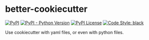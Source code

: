 # better-cookiecutter

[![PyPI](https://img.shields.io/pypi/v/better-cookiecutter)](https://pypi.org/project/better-cookiecutter/)
[![PyPI - Python Version](https://img.shields.io/pypi/pyversions/better-cookiecutter)](https://pypi.org/project/better-cookiecutter/)
[![PyPI License](https://img.shields.io/pypi/l/better-cookiecutter)](https://pypi.org/project/better-cookiecutter/)
[![Code Style: black](https://img.shields.io/badge/code%20style-black-000000.svg)](https://github.com/psf/black/)

Use cookiecutter with yaml files, or even with python files.

